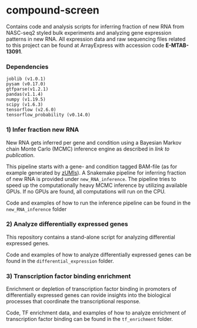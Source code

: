 # compound-screen
Contains code and analysis scripts for inferring fraction of new RNA from NASC-seq2 styled bulk experiments and analyzing gene expression patterns in new RNA. All expression data and raw sequencing files related to this project can be found at ArrayExpress with accession code **E-MTAB-13091**.

### Dependencies
```
joblib (v1.0.1)
pysam (v0.17.0)
gtfparse(v1.2.1)
pandas(v1.1.4) 
numpy (v1.19.5) 
scipy (v1.6.3)
tensorflow (v2.6.0)
tensorflow_probability (v0.14.0)
```

### 1) Infer fraction new RNA
New RNA gets inferred per gene and condition using a Bayesian Markov chain Monte Carlo (MCMC) inference engine as described in *link to publication*.

This pipeline starts with a gene- and condition tagged BAM-file (as for example generated by [zUMIs](https://github.com/sdparekh/zUMIs)).
A Snakemake pipeline for inferring fraction of new RNA is provided under `new_RNA_inference`. The pipeline tries to speed up the computationally heavy MCMC inference by utilizing available GPUs. If no GPUs are found, all computations will run on the CPU. 

Code and examples of how to run the inference pipeline can be found in the `new_RNA_inference` folder

### 2) Analyze differentially expressed genes
This repository contains a stand-alone script for analyzing differential expressed genes.

Code and examples of how to analyze differentially expressed genes can be found in the `differential_expression` folder.

### 3) Transcription factor binding enrichment
Enrichment or depletion of transcription factor binding in promoters of differentially expressed genes can rovide insights into the biological processes that coordinate the transcriptional response.

Code, TF enrichment data, and examples of how to analyze enrichment of transcription factor binding can be found in the `tf_enrichment` folder.
